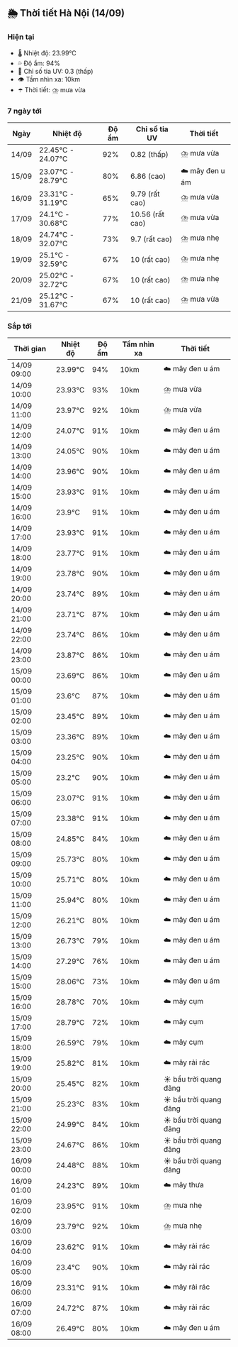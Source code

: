 ## 🌦️ Thời tiết Hà Nội (14/09)

### Hiện tại

- 🌡️ Nhiệt độ: 23.99℃
- 💦 Độ ẩm: 94%
- 🌟 Chỉ số tia UV: 0.3 (thấp)
- 👁️ Tầm nhìn xa: 10km
- ☂️ Thời tiết: ⛈️ mưa vừa

### 7 ngày tới

| Ngày | Nhiệt độ | Độ ẩm | Chỉ số tia UV | Thời tiết |
| --- | --- | --- | --- | --- |
| 14/09 | 22.45℃ - 24.07℃ | 92% | 0.82 (thấp) | ⛈️ mưa vừa |
| 15/09 | 23.07℃ - 28.79℃ | 80% | 6.86 (cao) | ☁️ mây đen u ám |
| 16/09 | 23.31℃ - 31.19℃ | 65% | 9.79 (rất cao) | ⛈️ mưa vừa |
| 17/09 | 24.1℃ - 30.68℃ | 77% | 10.56 (rất cao) | ⛈️ mưa vừa |
| 18/09 | 24.74℃ - 32.07℃ | 73% | 9.7 (rất cao) | ⛈️ mưa nhẹ |
| 19/09 | 25.1℃ - 32.59℃ | 67% | 10 (rất cao) | ⛈️ mưa nhẹ |
| 20/09 | 25.02℃ - 32.72℃ | 67% | 10 (rất cao) | ⛈️ mưa nhẹ |
| 21/09 | 25.12℃ - 31.67℃ | 67% | 10 (rất cao) | ⛈️ mưa vừa |

### Sắp tới

| Thời gian | Nhiệt độ | Độ ẩm | Tầm nhìn xa | Thời tiết |
| --- | --- | --- | --- | --- |
| 14/09 09:00 | 23.99℃ | 94% | 10km | ☁️ mây đen u ám |
| 14/09 10:00 | 23.93℃ | 93% | 10km | ⛈️ mưa vừa |
| 14/09 11:00 | 23.97℃ | 92% | 10km | ⛈️ mưa vừa |
| 14/09 12:00 | 24.07℃ | 91% | 10km | ☁️ mây đen u ám |
| 14/09 13:00 | 24.05℃ | 90% | 10km | ☁️ mây đen u ám |
| 14/09 14:00 | 23.96℃ | 90% | 10km | ☁️ mây đen u ám |
| 14/09 15:00 | 23.93℃ | 91% | 10km | ☁️ mây đen u ám |
| 14/09 16:00 | 23.9℃ | 91% | 10km | ☁️ mây đen u ám |
| 14/09 17:00 | 23.93℃ | 91% | 10km | ☁️ mây đen u ám |
| 14/09 18:00 | 23.77℃ | 91% | 10km | ☁️ mây đen u ám |
| 14/09 19:00 | 23.78℃ | 90% | 10km | ☁️ mây đen u ám |
| 14/09 20:00 | 23.74℃ | 89% | 10km | ☁️ mây đen u ám |
| 14/09 21:00 | 23.71℃ | 87% | 10km | ☁️ mây đen u ám |
| 14/09 22:00 | 23.74℃ | 86% | 10km | ☁️ mây đen u ám |
| 14/09 23:00 | 23.87℃ | 86% | 10km | ☁️ mây đen u ám |
| 15/09 00:00 | 23.69℃ | 86% | 10km | ☁️ mây đen u ám |
| 15/09 01:00 | 23.6℃ | 87% | 10km | ☁️ mây đen u ám |
| 15/09 02:00 | 23.45℃ | 89% | 10km | ☁️ mây đen u ám |
| 15/09 03:00 | 23.36℃ | 89% | 10km | ☁️ mây đen u ám |
| 15/09 04:00 | 23.25℃ | 90% | 10km | ☁️ mây đen u ám |
| 15/09 05:00 | 23.2℃ | 90% | 10km | ☁️ mây đen u ám |
| 15/09 06:00 | 23.07℃ | 91% | 10km | ☁️ mây đen u ám |
| 15/09 07:00 | 23.38℃ | 91% | 10km | ☁️ mây đen u ám |
| 15/09 08:00 | 24.85℃ | 84% | 10km | ☁️ mây đen u ám |
| 15/09 09:00 | 25.73℃ | 80% | 10km | ☁️ mây đen u ám |
| 15/09 10:00 | 25.71℃ | 80% | 10km | ☁️ mây đen u ám |
| 15/09 11:00 | 25.94℃ | 80% | 10km | ☁️ mây đen u ám |
| 15/09 12:00 | 26.21℃ | 80% | 10km | ☁️ mây đen u ám |
| 15/09 13:00 | 26.73℃ | 79% | 10km | ☁️ mây đen u ám |
| 15/09 14:00 | 27.29℃ | 76% | 10km | ☁️ mây đen u ám |
| 15/09 15:00 | 28.06℃ | 73% | 10km | ☁️ mây đen u ám |
| 15/09 16:00 | 28.78℃ | 70% | 10km | ☁️ mây cụm |
| 15/09 17:00 | 28.79℃ | 72% | 10km | ☁️ mây cụm |
| 15/09 18:00 | 26.59℃ | 79% | 10km | ☁️ mây cụm |
| 15/09 19:00 | 25.82℃ | 81% | 10km | ☁️ mây rải rác |
| 15/09 20:00 | 25.45℃ | 82% | 10km | ☀️ bầu trời quang đãng |
| 15/09 21:00 | 25.23℃ | 83% | 10km | ☀️ bầu trời quang đãng |
| 15/09 22:00 | 24.99℃ | 84% | 10km | ☀️ bầu trời quang đãng |
| 15/09 23:00 | 24.67℃ | 86% | 10km | ☀️ bầu trời quang đãng |
| 16/09 00:00 | 24.48℃ | 88% | 10km | ☀️ bầu trời quang đãng |
| 16/09 01:00 | 24.23℃ | 89% | 10km | ☁️ mây thưa |
| 16/09 02:00 | 23.95℃ | 91% | 10km | ⛈️ mưa nhẹ |
| 16/09 03:00 | 23.79℃ | 92% | 10km | ⛈️ mưa nhẹ |
| 16/09 04:00 | 23.62℃ | 91% | 10km | ☁️ mây rải rác |
| 16/09 05:00 | 23.4℃ | 90% | 10km | ☁️ mây rải rác |
| 16/09 06:00 | 23.31℃ | 91% | 10km | ☁️ mây rải rác |
| 16/09 07:00 | 24.72℃ | 87% | 10km | ☁️ mây rải rác |
| 16/09 08:00 | 26.49℃ | 80% | 10km | ☁️ mây đen u ám |
